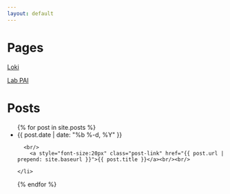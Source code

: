 ```yaml
---
layout: default
---
```


# Pages

[Loki](./o/fi)

[Lab PAI](./o/labpai/karena.svg)

# Posts

<ul class="post-list">
  {% for post in site.posts %}
    <li>
      <span style="font-size:14px;" class="post-meta">{{ post.date | date: "%b %-d, %Y" }}</span>

      <br/>
        <a style="font-size:20px" class="post-link" href="{{ post.url | prepend: site.baseurl }}">{{ post.title }}</a><br/><br/>
      
    </li>
  {% endfor %}
</ul>

